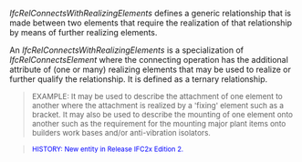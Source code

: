 ﻿_IfcRelConnectsWithRealizingElements_ defines a generic relationship that is made between two elements that require the realization of that relationship by means of further realizing elements.

An _IfcRelConnectsWithRealizingElements_ is a specialization of _IfcRelConnectsElement_ where the connecting operation has the additional attribute of (one or many) realizing elements that may be used to realize or further qualify the relationship. It is defined as a ternary relationship.

> <font size="-1">EXAMPLE: It may be used to describe the
        attachment of one element to another where the attachment
        is realized by a 'fixing' element such as a bracket. It
        may also be used to describe the mounting of one element
        onto another such as the requirement for the mounting
        major plant items onto builders work bases and/or
        anti-vibration isolators.</font>
> 


> <small><font color="#0000FF">HISTORY: New entity in
        Release IFC2x Edition 2.</font></small>
>